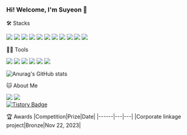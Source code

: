 ### Hi! Welcome, I'm Suyeon 👋

<!--
**kjkjj1234/kjkjj1234** is a ✨ _special_ ✨ repository because its `README.md` (this file) appears on your GitHub profile.

Here are some ideas to get you started:

- 🔭 I’m currently working on ...
- 🌱 I’m currently learning ...
- 👯 I’m looking to collaborate on ...
- 🤔 I’m looking for help with ...
- 💬 Ask me about ...
- 📫 How to reach me: ...
- 😄 Pronouns: ...
- ⚡ Fun fact: ...
-->

🛠️ Stacks

<img src="https://img.shields.io/badge/HTML5-E34F26?style=flat-square&logo=HTML5&logoColor=white"/> <img src="https://img.shields.io/badge/CSS3-1572B6?style=flat-square&logo=CSS3&logoColor=white"/> <img src="https://img.shields.io/badge/JavaScript-F7DF1E?style=flat-square&logo=JavaScript&logoColor=white"/> <img src="https://img.shields.io/badge/Java-007396?style=flat-square&logo=Java&logoColor=white"/> <img src="https://img.shields.io/badge/Python-3766AB?style=flat-square&logo=Python&logoColor=white"/> <img src="https://img.shields.io/badge/C-A8B9CC?style=flat-square&logo=C&logoColor=white"/> <img src="https://img.shields.io/badge/csharp-512BD4?style=flat-square&logo=Csharp&logoColor=white"/> <img src="https://img.shields.io/badge/C++-00599C?style=flat-square&logo=C++&logoColor=white"/> <img src="https://img.shields.io/badge/Vue.js-4FC08D?style=flat-square&logo=Vue.js&logoColor=white"/> <img src="https://img.shields.io/badge/MySQL-4479A1?style=flat-square&logo=MySQL&logoColor=white"/> <img src="https://img.shields.io/badge/TensorFlow-FF6F00?style=flat-square&logo=TensorFlow&logoColor=white"/> 

💪🏼 Tools 

 <img src="https://img.shields.io/badge/Visual Studio Code-007ACC?style=flat-square&logo=Visual Studio Code&logoColor=white"/> <img src="https://img.shields.io/badge/visualstudio-5C2D91?style=flat-square&logo=Visual Studio&logoColor=white"/> <img src="https://img.shields.io/badge/GitHub-181717?style=flat-square&logo=GitHub&logoColor=white"/> <img src="https://img.shields.io/badge/Eclipse IDE-2C2255?style=flat-square&logo=Eclipse IDE&logoColor=white"/> <img src="https://img.shields.io/badge/Anaconda-44A833?style=flat-square&logo=Anaconda&logoColor=white"/> <img src="https://img.shields.io/badge/IntelliJ IDEA-000000?style=flat-square&logo=IntelliJ IDEA&logoColor=white"/> 

![Anurag's GitHub stats](https://github-readme-stats.vercel.app/api?username=kjkjj1234&show_icons=true&theme=radical)


🐱 About Me

<a href="mailto:kjkjj1357@gmail.com"><img src="https://img.shields.io/badge/Gmail-d14836?style=flat-square&logo=Gmail&logoColor=white&link=mailto:kjkjj1357@gmail.com"/></a>
<a href="mailto:kjkjj1234@naver.com"><img src="https://img.shields.io/badge/Naver-03C75A?style=flat-square&logo=Naver&logoColor=white&link=mailto:kjkjj1234@naver.com"/></a>  
  [![Tistory Badge](https://img.shields.io/badge/Tistory-000000?style=flat-square&logo=Tistory&logoColor=white&link=https://juggume.tistory.com/)](https://juggume.tistory.com/)


🏆 Awards
|Competition|Prize|Date|
|------|---|---|
|Corporate linkage project|Bronze|Nov 22, 2023|
